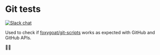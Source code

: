# Git tests

[![Slack chat](https://img.shields.io/badge/slack-gophers-795679?logo=slack)](https://gophers.slack.com/messages/foxygoat)

Used to check if
[foxygoat/git-scripts](https://github.com/foxygoat/git-scripts) works as
expected with GitHub and GitHub APIs.

🦊🐐
